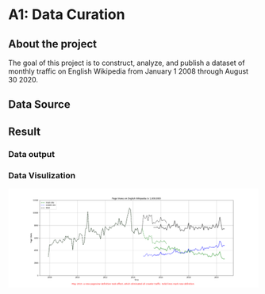 # A1: Data Curation

## About the project
The goal of this project is to construct, analyze, and publish a dataset of monthly traffic on English Wikipedia from January 1 2008 through August 30 2020.

## Data Source


## Result

### Data output

### Data Visulization

![visulization](pagevies_plot.png)

